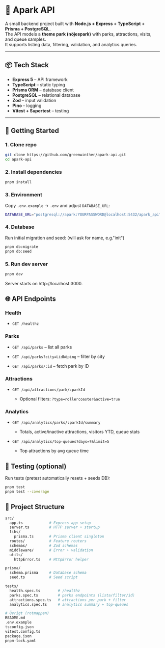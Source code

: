 # 🎢 Apark API

A small backend project built with **Node.js + Express + TypeScript + Prisma + PostgreSQL**.  
The API models a **theme park (nöjespark)** with parks, attractions, visits, and queue samples.  
It supports listing data, filtering, validation, and analytics queries.

---

## 📦 Tech Stack

-   **Express 5** – API framework
-   **TypeScript** – static typing
-   **Prisma ORM** – database client
-   **PostgreSQL** – relational database
-   **Zod** – input validation
-   **Pino** – logging
-   **Vitest + Supertest** – testing

---

## 🚀 Getting Started

### 1. Clone repo

```bash
git clone https://github.com/greenwinther/apark-api.git
cd apark-api
```

### 2. Install dependencies

```bash
pnpm install
```

### 3. Environment

Copy `.env.example` → `.env` and adjust `DATABASE_URL`:

```bash
DATABASE_URL="postgresql://apark:YOURPASSWORD@localhost:5432/apark_api"
```

### 4. Database

Run initial migration and seed: (will ask for name, e.g."init")

```bash
pnpm db:migrate
pnpm db:seed
```

### 5. Run dev server

```bash
pnpm dev
```

Server starts on http://localhost:3000.

## 🌐 API Endpoints

### Health

-   `GET /healthz`

### Parks

-   `GET /api/parks` – list all parks

-   `GET /api/parks?city=Lidköping` – filter by city

-   `GET /api/parks/:id` – fetch park by ID

### Attractions

-   `GET /api/attractions/park/:parkId`

    -   Optional filters: `?type=rollercoaster&active=true`

### Analytics

-   `GET /api/analytics/parks/:parkId/summary`

    -   Totals, active/inactive attractions, visitors YTD, queue stats

-   `GET /api/analytics/top-queues?days=7&limit=5`

    -   Top attractions by avg queue time

## 🧪 Testing (optional)

Run tests (pretest automatically resets + seeds DB):

```bash
pnpm test
pnpm test --coverage
```

## 📂 Project Structure

```bash
src/
  app.ts            # Express app setup
  server.ts         # HTTP server + startup
  libs/
    prisma.ts       # Prisma client singleton
  routes/           # Feature routers
  schemas/          # Zod schemas
  middleware/       # Error + validation
  utils/
    httpError.ts    # HttpError helper

prisma/
  schema.prisma     # Database schema
  seed.ts           # Seed script

tests/
  health.spec.ts        # /healthz
  parks.spec.ts         # parks endpoints (lista/filter/id)
  attractions.spec.ts   # attractions per park + filter
  analytics.spec.ts     # analytics summary + top-queues

# Övrigt (rotmappen)
README.md
.env.example
tsconfig.json
vitest.config.ts
package.json
pnpm-lock.yaml
```
